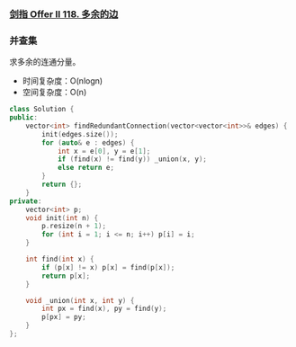 ### [剑指 Offer II 118. 多余的边](https://leetcode.cn/problems/7LpjUW/)

### 并查集

求多余的连通分量。

- 时间复杂度：O(nlogn)
- 空间复杂度：O(n)

```c++
class Solution {
public:
    vector<int> findRedundantConnection(vector<vector<int>>& edges) {
        init(edges.size());
        for (auto& e : edges) {
            int x = e[0], y = e[1];
            if (find(x) != find(y)) _union(x, y);
            else return e;
        }
        return {};
    }
private:
    vector<int> p;
    void init(int n) {
        p.resize(n + 1);
        for (int i = 1; i <= n; i++) p[i] = i;
    }

    int find(int x) {
        if (p[x] != x) p[x] = find(p[x]);
        return p[x];
    }

    void _union(int x, int y) {
        int px = find(x), py = find(y);
        p[px] = py;
    }
};
```
